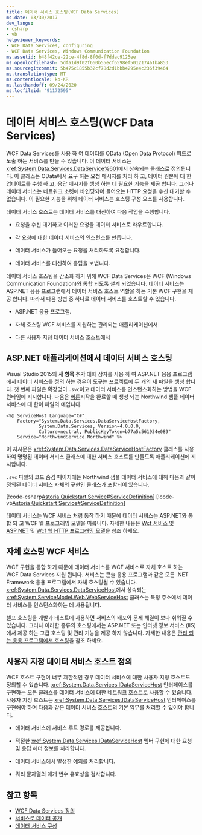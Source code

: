 ```yaml
---
title: 데이터 서비스 호스팅(WCF Data Services)
ms.date: 03/30/2017
dev_langs:
- csharp
- vb
helpviewer_keywords:
- WCF Data Services, configuring
- WCF Data Services, Windows Communication Foundation
ms.assetid: b48f42ce-22ce-4f8d-8f0d-f7ddac9125ee
ms.openlocfilehash: 5dfa1d9f02f660b55ecf6598ef5012174a1ba853
ms.sourcegitcommit: 5b475c1855b32cf78d2d1bbb4295e4c236f39464
ms.translationtype: MT
ms.contentlocale: ko-KR
ms.lasthandoff: 09/24/2020
ms.locfileid: "91172595"
---
```

# <a name="hosting-the-data-service-wcf-data-services"></a>데이터 서비스 호스팅(WCF Data Services)

WCF Data Services를 사용 하 여 데이터를 OData (Open Data Protocol) 피드로 노출 하는 서비스를 만들 수 있습니다. 이 데이터 서비스는 <xref:System.Data.Services.DataService%601>에서 상속되는 클래스로 정의됩니다. 이 클래스는 OData에서 요구 하는 요청 메시지를 처리 하 고, 데이터 원본에 대 한 업데이트를 수행 하 고, 응답 메시지를 생성 하는 데 필요한 기능을 제공 합니다. 그러나 데이터 서비스는 네트워크 소켓에 바인딩되어 들어오는 HTTP 요청을 수신 대기할 수 없습니다. 이 필요한 기능을 위해 데이터 서비스는 호스팅 구성 요소를 사용합니다.

 데이터 서비스 호스트는 데이터 서비스를 대신하여 다음 작업을 수행합니다.

- 요청을 수신 대기하고 이러한 요청을 데이터 서비스로 라우트합니다.

- 각 요청에 대한 데이터 서비스의 인스턴스를 만듭니다.

- 데이터 서비스가 들어오는 요청을 처리하도록 요청합니다.

- 데이터 서비스를 대신하여 응답을 보냅니다.

 데이터 서비스 호스팅을 간소화 하기 위해 WCF Data Services은 WCF (Windows Communication Foundation)와 통합 되도록 설계 되었습니다. 데이터 서비스는 ASP.NET 응용 프로그램에서 데이터 서비스 호스트 역할을 하는 기본 WCF 구현을 제공 합니다. 따라서 다음 방법 중 하나로 데이터 서비스를 호스트할 수 있습니다.

- ASP.NET 응용 프로그램.

- 자체 호스팅 WCF 서비스를 지원하는 관리되는 애플리케이션에서

- 다른 사용자 지정 데이터 서비스 호스트에서

## <a name="hosting-a-data-service-in-an-aspnet-application"></a>ASP.NET 애플리케이션에서 데이터 서비스 호스팅

Visual Studio 2015의 **새 항목 추가** 대화 상자를 사용 하 여 ASP.NET 응용 프로그램에서 데이터 서비스를 정의 하는 경우이 도구는 프로젝트에 두 개의 새 파일을 생성 합니다. 첫 번째 파일은 확장명이 `.svc`이고 데이터 서비스를 인스턴스화하는 방법을 WCF 런타임에 지시합니다. 다음은 [빠른](quickstart-wcf-data-services.md)시작을 완료할 때 생성 되는 Northwind 샘플 데이터 서비스에 대 한이 파일의 예입니다.

```aspx-csharp
<%@ ServiceHost Language="C#"
    Factory="System.Data.Services.DataServiceHostFactory,
            System.Data.Services, Version=4.0.0.0,
            Culture=neutral, PublicKeyToken=b77a5c561934e089"
    Service="NorthwindService.Northwind" %>
```

 이 지시문은 <xref:System.Data.Services.DataServiceHostFactory> 클래스를 사용하여 명명된 데이터 서비스 클래스에 대한 서비스 호스트를 만들도록 애플리케이션에 지시합니다.

 `.svc` 파일의 코드 숨김 페이지에는 Northwind 샘플 데이터 서비스에 대해 다음과 같이 정의된 데이터 서비스 자체의 구현인 클래스가 포함되어 있습니다.

 [!code-csharp[Astoria Quickstart Service#ServiceDefinition](../../../../samples/snippets/csharp/VS_Snippets_Misc/astoria_quickstart_service/cs/northwind.svc.cs#servicedefinition)]
 [!code-vb[Astoria Quickstart Service#ServiceDefinition](../../../../samples/snippets/visualbasic/VS_Snippets_Misc/astoria_quickstart_service/vb/northwind.svc.vb#servicedefinition)]

 데이터 서비스는 WCF 서비스 처럼 동작 하기 때문에 데이터 서비스는 ASP.NET와 통합 되 고 WCF 웹 프로그래밍 모델을 따릅니다. 자세한 내용은 [Wcf 서비스 및 ASP.NET](../../wcf/feature-details/wcf-services-and-aspnet.md) 및 [Wcf 웹 HTTP 프로그래밍 모델](../../wcf/feature-details/wcf-web-http-programming-model.md)을 참조 하세요.

## <a name="self-hosted-wcf-services"></a>자체 호스팅 WCF 서비스

 WCF 구현을 통합 하기 때문에 데이터 서비스를 WCF 서비스로 자체 호스트 하는 WCF Data Services 지원 됩니다. 서비스는 콘솔 응용 프로그램과 같은 모든 .NET Framework 응용 프로그램에서 자체 호스팅될 수 있습니다. <xref:System.Data.Services.DataServiceHost>에서 상속되는 <xref:System.ServiceModel.Web.WebServiceHost> 클래스는 특정 주소에서 데이터 서비스를 인스턴스화하는 데 사용됩니다.

 셀프 호스팅을 개발과 테스트에 사용하면 서비스의 배포와 문제 해결이 보다 쉬워질 수 있습니다. 그러나 이러한 종류의 호스팅에서는 ASP.NET 또는 인터넷 정보 서비스 (IIS)에서 제공 하는 고급 호스팅 및 관리 기능을 제공 하지 않습니다. 자세한 내용은 [관리 되는 응용 프로그램에서 호스팅](../../wcf/feature-details/hosting-in-a-managed-application.md)을 참조 하세요.

## <a name="defining-a-custom-data-service-host"></a>사용자 지정 데이터 서비스 호스트 정의

 WCF 호스트 구현이 너무 제한적인 경우 데이터 서비스에 대한 사용자 지정 호스트도 정의할 수 있습니다. <xref:System.Data.Services.IDataServiceHost> 인터페이스를 구현하는 모든 클래스를 데이터 서비스에 대한 네트워크 호스트로 사용할 수 있습니다. 사용자 지정 호스트는 <xref:System.Data.Services.IDataServiceHost> 인터페이스를 구현해야 하며 다음과 같은 데이터 서비스 호스트의 기본 임무를 처리할 수 있어야 합니다.

- 데이터 서비스에 서비스 루트 경로를 제공합니다.

- 적절한 <xref:System.Data.Services.IDataServiceHost> 멤버 구현에 대한 요청 및 응답 헤더 정보를 처리합니다.

- 데이터 서비스에서 발생한 예외를 처리합니다.

- 쿼리 문자열의 매개 변수 유효성을 검사합니다.

## <a name="see-also"></a>참고 항목

- [WCF Data Services 정의](defining-wcf-data-services.md)
- [서비스로 데이터 공개](exposing-your-data-as-a-service-wcf-data-services.md)
- [데이터 서비스 구성](configuring-the-data-service-wcf-data-services.md)
